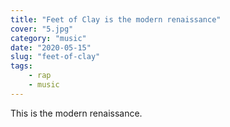 ```yaml
---
title: "Feet of Clay is the modern renaissance"
cover: "5.jpg"
category: "music"
date: "2020-05-15"
slug: "feet-of-clay"
tags:
    - rap
    - music
---
```


This is the modern renaissance.
